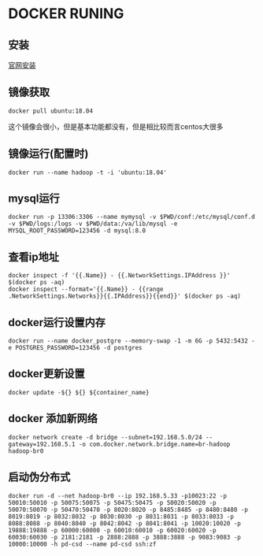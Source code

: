 # DOCKER RUNING

## 安装

[官网安装](https://docs.docker.com/install/linux/docker-ce/centos/#install-from-a-package)

## 镜像获取

```shell
docker pull ubuntu:18.04
```

这个镜像会很小，但是基本功能都没有，但是相比较而言centos大很多

## 镜像运行(配置时)

```shell
docker run --name hadoop -t -i 'ubuntu:18.04'
```

## mysql运行

```shell
docker run -p 13306:3306 --name mymysql -v $PWD/conf:/etc/mysql/conf.d -v $PWD/logs:/logs -v $PWD/data:/va/lib/mysql -e MYSQL_ROOT_PASSWORD=123456 -d mysql:8.0
```

## 查看ip地址

```shell
docker inspect -f '{{.Name}} - {{.NetworkSettings.IPAddress }}' $(docker ps -aq)
docker inspect --format='{{.Name}} - {{range .NetworkSettings.Networks}}{{.IPAddress}}{{end}}' $(docker ps -aq)
```


## docker运行设置内存
```shell
docker run --name docker_postgre --memory-swap -1 -m 6G -p 5432:5432 -e POSTGRES_PASSWORD=123456 -d postgres
```

## docker更新设置
```shell
docker update -${} ${} ${container_name}
```

## docker 添加新网络
```shell
docker network create -d bridge --subnet=192.168.5.0/24 --gateway=192.168.5.1 -o com.docker.network.bridge.name=br-hadoop hadoop-br0
```

## 启动伪分布式
```shell
docker run -d --net hadoop-br0 --ip 192.168.5.33 -p10023:22 -p 50010:50010 -p 50075:50075 -p 50475:50475 -p 50020:50020 -p 50070:50070 -p 50470:50470 -p 8020:8020 -p 8485:8485 -p 8480:8480 -p 8019:8019 -p 8032:8032 -p 8030:8030 -p 8031:8031 -p 8033:8033 -p 8088:8088 -p 8040:8040 -p 8042:8042 -p 8041:8041 -p 10020:10020 -p 19888:19888 -p 60000:60000 -p 60010:60010 -p 60020:60020 -p 60030:60030 -p 2181:2181 -p 2888:2888 -p 3888:3888 -p 9083:9083 -p 10000:10000 -h pd-csd --name pd-csd ssh:zf
```
